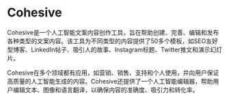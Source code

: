 # Cohesive

Cohesive是一个人工智能文案内容创作工具，旨在帮助创建、完善、编辑和发布各种类型的文案内容。该工具为不同类型的内容提供了50多个模板，如SEO友好型博客、LinkedIn帖子、吸引人的故事、Instagram标题、Twitter推文和演示幻灯片。

Cohesive在多个领域都有应用，如营销、销售、支持和个人使用，并向用户保证高质量的人工智能生成的内容。Cohesive还提供了一个人工智能编辑器，帮助用户编辑文本、图像和语言翻译，以确保内容的准确度、吸引力和转化率。
